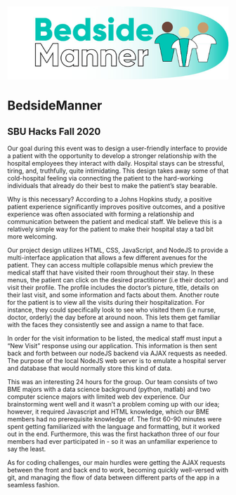 ![BedsideManner Logo](/BedSideManner.jpg)

# BedsideManner
## SBU Hacks Fall 2020 

Our goal during this event was to design a user-friendly interface to provide a patient with the opportunity to develop a stronger relationship with the hospital employees they interact with daily.  Hospital stays can be stressful, tiring, and, truthfully, quite intimidating. This design takes away some of that cold-hospital feeling via connecting the patient to the hard-working individuals that already do their best to make the patient’s stay bearable.  

Why is this necessary?  According to a Johns Hopkins study, a positive patient experience significantly improves positive outcomes, and a positive experience was often associated with forming a relationship and communication between the patient and medical staff. We believe this is a relatively simple way for the patient to make their hospital stay a tad bit more welcoming. 

Our project design utilizes HTML, CSS, JavaScript, and NodeJS to provide a multi-interface application that allows a few different avenues for the patient.  They can access multiple collapsible menus which preview the medical staff that have visited their room throughout their stay. In these menus, the patient can click on the desired practitioner (i.e their doctor) and visit their profile.  The profile includes the doctor’s picture, title, details on their last visit, and some information and facts about them. Another route for the patient is to view all the visits during their hospitalization. For instance, they could specifically look to see who visited them (i.e nurse, doctor, orderly) the day before at around noon. This lets them get familiar with the faces they consistently see and assign a name to that face.

In order for the visit information to be listed, the medical staff must input a “New Visit” response using our application. This information is then sent back and forth between our nodeJS backend via AJAX requests as needed. The purpose of the local NodeJS web server is to emulate a hospital server and database that would normally store this kind of data.

This was an interesting 24 hours for the group.  Our team consists of two BME majors with a data science background (python, matlab) and two computer science majors with limited web dev experience. Our brainstorming went well and it wasn’t a problem coming up with our idea; however, it required Javascript and HTML knowledge, which our BME members had no prerequisite knowledge of.  The first 60-90 minutes were spent getting familiarized with the language and formatting, but it worked out in the end.  Furthermore, this was the first hackathon three of our four members had ever participated in - so it was an unfamiliar experience to say the least. 

As for coding challenges, our main hurdles were getting the AJAX requests between the front and back end to work, becoming quickly well-versed with git, and managing the flow of data between different parts of the app in a seamless fashion. 

